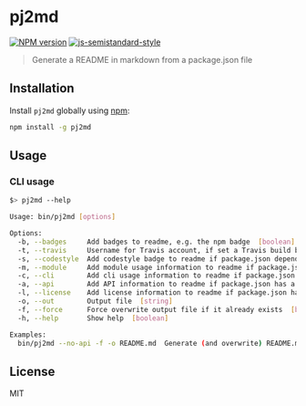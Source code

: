 # pj2md

[![NPM version][npm-image]][npm-url] [![js-semistandard-style][codestyle-image]][codestyle-url]

> Generate a README in markdown from a package.json file

## Installation

Install `pj2md` globally using [npm](https://www.npmjs.com/):

```bash
npm install -g pj2md
```

## Usage

### CLI usage

```bash
$> pj2md --help

Usage: bin/pj2md [options]

Options:
  -b, --badges     Add badges to readme, e.g. the npm badge  [boolean] [default: true]
  -t, --travis     Username for Travis account, if set a Travis build badge is included when adding badges to readme if .travis.yml exists  [string]
  -s, --codestyle  Add codestyle badge to readme if package.json depends on semistandard or standard  [boolean] [default: true]
  -m, --module     Add module usage information to readme if package.json has a main section  [boolean] [default: true]
  -c, --cli        Add cli usage information to readme if package.json has a bin section  [boolean] [default: true]
  -a, --api        Add API information to readme if package.json has a main section  [boolean] [default: true]
  -l, --license    Add license information to readme if package.json has a license section  [boolean] [default: true]
  -o, --out        Output file  [string]
  -f, --force      Force overwrite output file if it already exists  [boolean] [default: false]
  -h, --help       Show help  [boolean]

Examples:
  bin/pj2md --no-api -f -o README.md  Generate (and overwrite) README.md without API information from current package.json file

```

## License

MIT

[npm-url]: https://npmjs.org/package/pj2md
[npm-image]: https://badge.fury.io/js/pj2md.svg
[codestyle-url]: https://github.com/Flet/semistandard
[codestyle-image]: https://img.shields.io/badge/code%20style-semistandard-brightgreen.svg?style=flat
